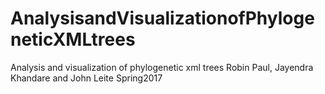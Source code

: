 # AnalysisandVisualizationofPhylogeneticXMLtrees
Analysis and visualization of phylogenetic xml trees Robin Paul, Jayendra Khandare and John Leite
Spring2017
